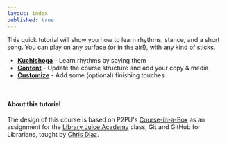 ```yaml
---
layout: index
published: true
---
```

This quick tutorial will show you how to learn rhythms, stance, and a short song. You can play on any surface (or in the air!), with any kind of sticks.
* **[Kuchishoga](/modules/kuchishoga/introduction/)** - Learn rhythms by saying them
* **[Content](/modules/content/markdown-and-media)** -  Update the course structure and add your copy & media
* **[Customize](/modules/customize/favicon)** - Add some (optional) finishing touches

<br> 

#### About this tutorial

The design of this course is based on P2PU's [Course-in-a-Box](https://github.com/p2pu/course-in-a-box) as an assignment for the [Library Juice Academy](https://libraryjuiceacademy.com/) class, Git and GitHub for Librarians, taught by [Chris Diaz](https://chrisdaaz.github.io/).
